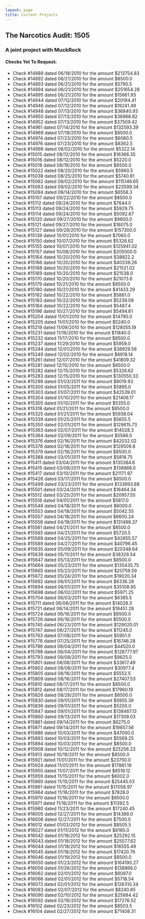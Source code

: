 ```yaml
---
layout: page
title: Current Projects
---
```

## The Narcotics Audit: 1505

### A joint project with MuckRock

#### Checks Yet To Request:

* Check #14889 dated 06/18/2010 for the amount $213754.83
* Check #14892 dated 06/21/2010 for the amount $8500.0
* Check #14893 dated 06/21/2010 for the amount $5790.5
* Check #14894 dated 06/21/2010 for the amount $251654.28
* Check #14895 dated 06/21/2010 for the amount $15661.93
* Check #14944 dated 07/12/2010 for the amount $20194.41
* Check #14946 dated 07/12/2010 for the amount $19241.49
* Check #14948 dated 07/13/2010 for the amount $36840.93
* Check #14950 dated 07/13/2010 for the amount $36968.82
* Check #14952 dated 07/13/2010 for the amount $37509.42
* Check #14961 dated 07/14/2010 for the amount $132593.39
* Check #14969 dated 07/19/2010 for the amount $8500.0
* Check #14974 dated 07/23/2010 for the amount $6080.5
* Check #14976 dated 07/23/2010 for the amount $8362.5
* Check #14998 dated 08/02/2010 for the amount $5322.14
* Check #15015 dated 08/12/2010 for the amount $16366.35
* Check #15016 dated 08/12/2010 for the amount $5220.0
* Check #15018 dated 08/19/2010 for the amount $8500.0
* Check #15022 dated 08/20/2010 for the amount $5960.5
* Check #15038 dated 08/25/2010 for the amount $5740.81
* Check #15062 dated 09/02/2010 for the amount $115146.65
* Check #15063 dated 09/02/2010 for the amount $23599.34
* Check #15094 dated 09/14/2010 for the amount $6558.3
* Check #15107 dated 09/22/2010 for the amount $8500.0
* Check #15112 dated 09/24/2010 for the amount $7644.0
* Check #15113 dated 09/24/2010 for the amount $5929.75
* Check #15114 dated 09/24/2010 for the amount $5092.67
* Check #15120 dated 09/27/2010 for the amount $9600.0
* Check #15121 dated 09/27/2010 for the amount $16075.0
* Check #15127 dated 09/29/2010 for the amount $157300.0
* Check #15139 dated 10/01/2010 for the amount $7060.0
* Check #15150 dated 10/07/2010 for the amount $5326.62
* Check #15155 dated 10/07/2010 for the amount $125941.02
* Check #15157 dated 10/08/2010 for the amount $205000.0
* Check #15164 dated 10/20/2010 for the amount $38822.2
* Check #15166 dated 10/20/2010 for the amount $40339.26
* Check #15168 dated 10/20/2010 for the amount $21521.02
* Check #15169 dated 10/20/2010 for the amount $21538.0
* Check #15170 dated 10/20/2010 for the amount $21073.6
* Check #15179 dated 10/21/2010 for the amount $8500.0
* Check #15180 dated 10/21/2010 for the amount $41433.29
* Check #15182 dated 10/22/2010 for the amount $5881.0
* Check #15183 dated 10/22/2010 for the amount $5239.08
* Check #15184 dated 10/22/2010 for the amount $5487.4
* Check #15196 dated 10/27/2010 for the amount $5494.61
* Check #15204 dated 11/01/2010 for the amount $14790.0
* Check #15205 dated 11/01/2010 for the amount $5240.0
* Check #15219 dated 11/09/2010 for the amount $128055.19
* Check #15231 dated 11/16/2010 for the amount $11840.0
* Check #15232 dated 11/17/2010 for the amount $8500.0
* Check #15237 dated 11/29/2010 for the amount $5959.0
* Check #15244 dated 12/01/2010 for the amount $38929.58
* Check #15249 dated 12/02/2010 for the amount $6918.14
* Check #15261 dated 12/07/2010 for the amount $41809.32
* Check #15281 dated 12/15/2010 for the amount $8500.0
* Check #15282 dated 12/15/2010 for the amount $5326.62
* Check #15283 dated 12/15/2010 for the amount $130550.33
* Check #15298 dated 01/03/2011 for the amount $8019.93
* Check #15300 dated 01/05/2011 for the amount $5895.0
* Check #15303 dated 01/07/2011 for the amount $42539.01
* Check #15304 dated 01/10/2011 for the amount $21406.17
* Check #15305 dated 01/10/2011 for the amount $5355.0
* Check #15318 dated 01/21/2011 for the amount $8500.0
* Check #15325 dated 01/21/2011 for the amount $5938.04
* Check #15339 dated 01/25/2011 for the amount $5655.5
* Check #15350 dated 02/01/2011 for the amount $129615.73
* Check #15363 dated 02/07/2011 for the amount $14028.3
* Check #15364 dated 02/09/2011 for the amount $5586.0
* Check #15376 dated 02/16/2011 for the amount $42032.02
* Check #15378 dated 02/18/2011 for the amount $129509.8
* Check #15379 dated 02/18/2011 for the amount $8500.0
* Check #15388 dated 03/01/2011 for the amount $5818.75
* Check #15411 dated 03/04/2011 for the amount $135384.6
* Check #15415 dated 03/09/2011 for the amount $138866.0
* Check #15417 dated 03/10/2011 for the amount $21171.97
* Check #15426 dated 03/17/2011 for the amount $8500.0
* Check #15499 dated 03/23/2011 for the amount $133693.88
* Check #15501 dated 03/24/2011 for the amount $16464.34
* Check #15512 dated 03/25/2011 for the amount $20957.55
* Check #15516 dated 04/01/2011 for the amount $5817.0
* Check #15548 dated 04/18/2011 for the amount $6000.0
* Check #15553 dated 04/18/2011 for the amount $5042.55
* Check #15557 dated 04/18/2011 for the amount $6600.24
* Check #15558 dated 04/19/2011 for the amount $131498.37
* Check #15561 dated 04/21/2011 for the amount $8500.0
* Check #15565 dated 04/21/2011 for the amount $5720.5
* Check #15569 dated 04/25/2011 for the amount $42855.57
* Check #15589 dated 04/27/2011 for the amount $40796.45
* Check #15635 dated 05/09/2011 for the amount $20348.64
* Check #15639 dated 05/11/2011 for the amount $38328.54
* Check #15647 dated 05/13/2011 for the amount $8500.0
* Check #15664 dated 05/23/2011 for the amount $135435.75
* Check #15665 dated 05/23/2011 for the amount $20759.59
* Check #15672 dated 05/24/2011 for the amount $19020.34
* Check #15692 dated 06/01/2011 for the amount $6336.28
* Check #15694 dated 06/01/2011 for the amount $35108.95
* Check #15698 dated 06/02/2011 for the amount $5971.25
* Check #15704 dated 06/03/2011 for the amount $6385.5
* Check #15711 dated 06/06/2011 for the amount $14028.3
* Check #15721 dated 06/14/2011 for the amount $19451.28
* Check #15724 dated 06/16/2011 for the amount $8500.0
* Check #15726 dated 06/16/2011 for the amount $5500.0
* Check #15745 dated 06/23/2011 for the amount $129020.01
* Check #15747 dated 06/27/2011 for the amount $11245.0
* Check #15763 dated 07/08/2011 for the amount $5901.0
* Check #15778 dated 07/25/2011 for the amount $16746.28
* Check #15786 dated 08/04/2011 for the amount $44520.0
* Check #15788 dated 08/04/2011 for the amount $128777.97
* Check #15793 dated 08/08/2011 for the amount $9625.0
* Check #15801 dated 08/08/2011 for the amount $33617.49
* Check #15802 dated 08/08/2011 for the amount $30977.4
* Check #15805 dated 08/16/2011 for the amount $5552.5
* Check #15809 dated 08/16/2011 for the amount $27407.53
* Check #15810 dated 08/17/2011 for the amount $8500.0
* Check #15812 dated 08/17/2011 for the amount $17960.19
* Check #15826 dated 08/26/2011 for the amount $8500.0
* Check #15830 dated 09/01/2011 for the amount $5955.39
* Check #15836 dated 09/01/2011 for the amount $5200.0
* Check #15847 dated 09/01/2011 for the amount $138467.13
* Check #15860 dated 09/13/2011 for the amount $17309.03
* Check #15861 dated 09/14/2011 for the amount $6275.0
* Check #15871 dated 09/14/2011 for the amount $19857.56
* Check #15886 dated 10/03/2011 for the amount $47000.0
* Check #15893 dated 10/03/2011 for the amount $5569.25
* Check #15894 dated 10/03/2011 for the amount $8500.0
* Check #15908 dated 10/12/2011 for the amount $25256.23
* Check #15913 dated 10/19/2011 for the amount $8500.0
* Check #15921 dated 11/01/2011 for the amount $23750.0
* Check #15924 dated 11/01/2011 for the amount $17861.19
* Check #15950 dated 11/07/2011 for the amount $8518.12
* Check #15959 dated 11/15/2011 for the amount $6002.0
* Check #15960 dated 11/15/2011 for the amount $25445.03
* Check #15961 dated 11/15/2011 for the amount $17058.97
* Check #15964 dated 11/16/2011 for the amount $7828.0
* Check #15970 dated 11/16/2011 for the amount $8500.0
* Check #15971 dated 11/16/2011 for the amount $11392.5
* Check #15980 dated 11/23/2011 for the amount $17240.45
* Check #16005 dated 12/27/2011 for the amount $14388.0
* Check #16006 dated 12/27/2011 for the amount $7500.0
* Check #16012 dated 01/03/2012 for the amount $8505.5
* Check #16027 dated 01/11/2012 for the amount $6160.0
* Check #16042 dated 01/18/2012 for the amount $25292.15
* Check #16043 dated 01/18/2012 for the amount $25577.62
* Check #16044 dated 01/18/2012 for the amount $16555.49
* Check #16045 dated 01/18/2012 for the amount $17420.76
* Check #16046 dated 01/19/2012 for the amount $8500.0
* Check #16050 dated 01/23/2012 for the amount $164190.27
* Check #16056 dated 01/26/2012 for the amount $138866.0
* Check #16062 dated 02/01/2012 for the amount $6097.0
* Check #16066 dated 02/01/2012 for the amount $5718.54
* Check #16073 dated 02/01/2012 for the amount $126310.34
* Check #16083 dated 02/07/2012 for the amount $8240.65
* Check #16090 dated 02/10/2012 for the amount $25684.42
* Check #16092 dated 02/16/2012 for the amount $17276.52
* Check #16102 dated 02/23/2012 for the amount $8503.5
* Check #16104 dated 02/27/2012 for the amount $71408.31
